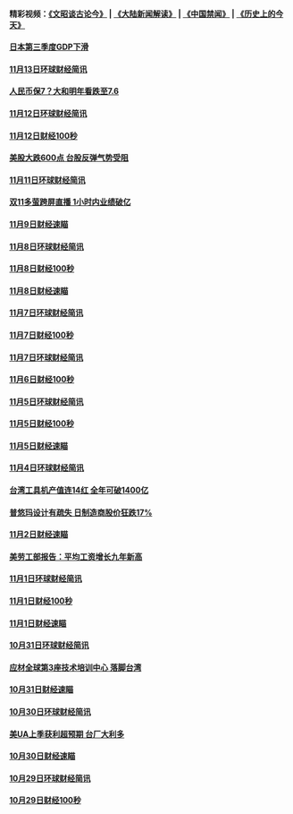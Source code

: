 #### 精彩视频：[《文昭谈古论今》](https://github.com/gfw-breaker/wenzhao/blob/master/README.md?t=11150031) | [《大陆新闻解读》](https://github.com/gfw-breaker/ntdtv-comedy/blob/master/README.md?t=11150031) | [《中国禁闻》](https://github.com/gfw-breaker/ntdtv-news/blob/master/README.md?t=11150031) | [《历史上的今天》](https://github.com/gfw-breaker/today-in-history/blob/master/README.md?t=11150031) 

#### [日本第三季度GDP下滑](../pages/news208/a1399321.md?t=11150031) 

#### [11月13日环球财经简讯](../pages/news208/a1399307.md?t=11150031) 

#### [人民币保7？大和明年看跌至7.6](../pages/news208/a1399186.md?t=11150031) 

#### [11月12日环球财经简讯](../pages/news208/a1399165.md?t=11150031) 

#### [11月12日财经100秒](../pages/news208/a1399159.md?t=11150031) 

#### [美股大跌600点 台股反弹气势受阻](../pages/news208/a1399118.md?t=11150031) 

#### [11月11日环球财经简讯](../pages/news208/a1399019.md?t=11150031) 

#### [双11多萤跨屏直播 1小时内业绩破亿](../pages/news208/a1399006.md?t=11150031) 

#### [11月9日财经速瞄](../pages/news208/a1398742.md?t=11150031) 

#### [11月8日环球财经简讯](../pages/news208/a1398716.md?t=11150031) 

#### [11月8日财经100秒](../pages/news208/a1398701.md?t=11150031) 

#### [11月8日财经速瞄](../pages/news208/a1398608.md?t=11150031) 

#### [11月7日环球财经简讯](../pages/news208/a1398563.md?t=11150031) 

#### [11月7日财经100秒](../pages/news208/a1398546.md?t=11150031) 

#### [11月7日环球财经简讯](../pages/news208/a1398431.md?t=11150031) 

#### [11月6日财经100秒](../pages/news208/a1398407.md?t=11150031) 

#### [11月5日环球财经简讯](../pages/news208/a1398262.md?t=11150031) 

#### [11月5日财经100秒](../pages/news208/a1398249.md?t=11150031) 

#### [11月5日财经速瞄](../pages/news208/a1398159.md?t=11150031) 

#### [11月4日环球财经简讯](../pages/news208/a1398126.md?t=11150031) 

#### [台湾工具机产值连14红 全年可破1400亿](../pages/news208/a1398100.md?t=11150031) 

#### [普悠玛设计有疏失 日制造商股价狂跌17%](../pages/news208/a1398015.md?t=11150031) 

#### [11月2日财经速瞄](../pages/news208/a1397864.md?t=11150031) 

#### [美劳工部报告：平均工资增长九年新高](../pages/news208/a1397816.md?t=11150031) 

#### [11月1日环球财经简讯](../pages/news208/a1397814.md?t=11150031) 

#### [11月1日财经100秒](../pages/news208/a1397785.md?t=11150031) 

#### [11月1日财经速瞄](../pages/news208/a1397712.md?t=11150031) 

#### [10月31日环球财经简讯](../pages/news208/a1397656.md?t=11150031) 

#### [应材全球第3座技术培训中心 落脚台湾](../pages/news208/a1397640.md?t=11150031) 

#### [10月31日财经速瞄](../pages/news208/a1397568.md?t=11150031) 

#### [10月30日环球财经简讯](../pages/news208/a1397518.md?t=11150031) 

#### [美UA上季获利超预期 台厂大利多](../pages/news208/a1397486.md?t=11150031) 

#### [10月30日财经速瞄](../pages/news208/a1397400.md?t=11150031) 

#### [10月29日环球财经简讯](../pages/news208/a1397356.md?t=11150031) 

#### [10月29日财经100秒](../pages/news208/a1397325.md?t=11150031) 

